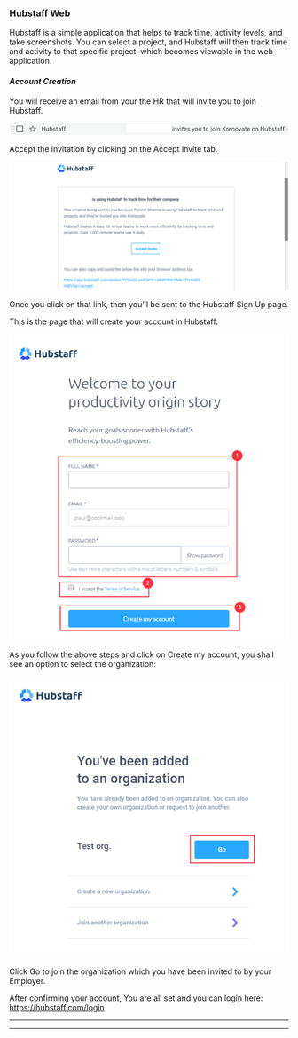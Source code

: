 ### **Hubstaff Web**

Hubstaff is a simple application that helps to track time, activity levels, and take screenshots. You can select a project, and Hubstaff will then track time and activity to that specific project, which becomes viewable in the web application.

#### *Account Creation*

You will receive an email from your the HR that will invite you to join Hubstaff.

![Hubstaff Invite](../images/Initial-images/Hubstaff%20Web/Hubstaffinvite.png)

Accept the invitation by clicking on the Accept Invite tab.

![Hubstaff Accept](../images/Initial-images/Hubstaff%20Web/HubstaffAccept.png)

Once you click on that link, then you’ll be sent to the Hubstaff Sign Up page.

This is the page that will create your account in Hubstaff:

![Hubstaff Welcome](../images/Initial-images/Hubstaff%20Web/HubstaffWelcome.png)

As you follow the above steps and click on Create my account, you shall see an option to select the organization:

![Hubstaff Added](../images/Initial-images/Hubstaff%20Web/Hubstaffadded.png)

Click Go to join the organization which you have been invited to by your Employer.

After confirming your account, You are all set and you can login here: https://hubstaff.com/login


_____
_____
